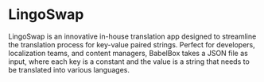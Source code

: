# LingoSwap
LingoSwap is an innovative in-house translation app designed to streamline the translation process for key-value paired strings. Perfect for developers, localization teams, and content managers, BabelBox takes a JSON file as input, where each key is a constant and the value is a string that needs to be translated into various languages.
